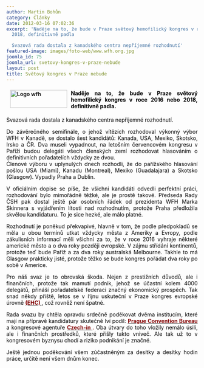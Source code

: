```yaml
---
author: Martin Bohůn
category: Články
date: 2012-03-16 07:02:36
excerpt: 'Naděje na to, že bude v Praze světový hemofilický kongres v roce 2016 nebo
  2018, definitivně padla

  Svazová rada dostala z kanadského centra nepříjemné rozhodnutí'
featured-image: images/foto-web/www.wfh.org.jpg
joomla_id: 75
joomla_url: svetovy-kongres-v-praze-nebude
layout: post
title: Světový kongres v Praze nebude
---
```


<h4 style="text-align: justify;">
 <img alt="Logo wfh" border="0" height="47" src="{{ site.baseurl }}/images/foto-web/www.wfh.org.jpg" style="margin-left: 10px; margin-right: 10px; float: left;" title="logo wfh" width="150"/>
 <span style="color: #000000;">
  Naděje na to, že bude v Praze světový hemofilický kongres v roce 2016 nebo 2018, definitivně padla.
 </span>
</h4>
<p style="text-align: justify;">
 <span style="color: #000000;">
  Svazová rada dostala z kanadského centra nepříjemné rozhodnutí.
 </span>
</p>
<p style="text-align: justify;">
 <span style="color: #000000;">
  Do závěrečného semifinále, o jehož vítězích rozhodoval výkonný výbor WFH v Kanadě, se dostalo šest kandidátů: Kanada, USA, Mexiko, Skotsko, Irsko a ČR. Dva museli vypadnout, na letošním červencovém kongresu v Paříži budou delegáti všech členských zemí rozhodovat hlasováním o definitivních pořadatelích vždycky ze dvou.
 </span>
 <br/>
 <span style="color: #000000;">
  Členové výboru v uplynulých dnech rozhodli, že do pařížského hlasování pošlou USA (Miami), Kanadu (Montreal), Mexiko (Guadalajara) a Skotsko (Glasgow). Vypadly Praha a Dublin.
 </span>
</p>
<p style="text-align: justify;">
 <span style="color: #000000;">
  V oficiálním dopise se píše, že všichni kandidáti odvedli perfektní práci, rozhodování bylo mimořádně těžké, ale je prostě takové. Předseda Rady ČSH pak dostal ještě pár osobních řádek od prezidenta WFH Marka Skinnera s vyjádřením lítosti nad rozhodnutím, protože Praha předložila skvělou kandidaturu. To je sice hezké, ale málo platné.
 </span>
</p>
<p style="text-align: justify;">
 <span style="color: #000000;">
  Rozhodnutí je poněkud překvapivé, hlavně v tom, že podle předpokladů se měla u obou termínů utkat vždycky města z Ameriky a Evropy, podle zákulisních informací měli všichni za to, že v roce 2016 vyhraje některé americké město a o dva roky později evropské. V zájmu střídání kontinentů, protože teď bude Paříž a za dva roky australská Melbourne. Takhle to má Glasgow prakticky jisté, protože těžko se bude kongres pořádat dva roky po sobě v Americe.
 </span>
</p>
<p style="text-align: justify;">
 <span style="color: #000000;">
  Pro náš svaz je to obrovská škoda. Nejen z prestižních důvodů, ale i finančních, protože tak mamutí podnik, jehož se účastní kolem 4000 delegátů, přináší pořadatelské federaci značný ekonomický prospěch. Tak snad někdy příště, letos se v říjnu uskuteční v Praze kongres evropské úrovně
  <strong>
  </strong>
 </span>
 <span style="color: #000000;">
  <span style="color: #800000;">
   <strong>
    <a href="http://www.ehc2012.eu/" target="_blank" title="EHC 2012">
     <span style="color: #800000;">
      (EHC)
     </span>
    </a>
   </strong>
  </span>
  ,
 </span>
 <span style="color: #000000;">
  což rovněž není špatné.
 </span>
</p>
<p style="text-align: justify;">
 <span style="color: #000000;">
  Rada svazu by chtěla opravdu srdečně poděkovat dvěma institucím, které mají na přípravě kandidatury skutečně lví podíl:
  <span style="color: #800000;">
   <strong>
    <a href="http://www.pragueconvention.cz/" target="_blank" title="Prague Convention Bureau">
     <span style="color: #800000;">
      Prague Convention Bureau
     </span>
    </a>
   </strong>
  </span>
  a kongresové agentuře
  <span style="color: #800000;">
   <strong>
    <a href="http://www.czech-in.cz/en" target="_blank" title="Czech-in">
     <span style="color: #800000;">
      Czech-in
     </span>
    </a>
   </strong>
   .
  </span>
  Oba útvary do toho vložily nemálo úsilí, ale i finančních prostředků, které přišly takto vniveč. Ale tak už to v kongresovém byznysu chodí a riziko podnikání je značné.
 </span>
</p>
<p style="text-align: justify;">
 <span style="color: #000000;">
  Ještě jednou poděkování všem zúčastněným za desítky a desítky hodin práce, určitě není všem dnům konec.
 </span>
</p>